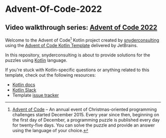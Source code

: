 # Advent-Of-Code-2022

## Video walkthrough series: [Advent of Code 2022](https://youtube.com/playlist?list=PL3LpcHjwiNEc0lYjDhcbwTv9uiQMT_wV8) 

Welcome to the Advent of Code[^aoc] Kotlin project created by [snyderconsulting][github] using the [Advent of Code Kotlin Template][template] delivered by JetBrains.

In this repository, snyderconsulting is about to provide solutions for the puzzles using [Kotlin][kotlin] language.

If you're stuck with Kotlin-specific questions or anything related to this template, check out the following resources:

- [Kotlin docs][docs]
- [Kotlin Slack][slack]
- Template [issue tracker][issues]


[^aoc]:
    [Advent of Code][aoc] – An annual event of Christmas-oriented programming challenges started December 2015.
    Every year since then, beginning on the first day of December, a programming puzzle is published every day for twenty-five days.
    You can solve the puzzle and provide an answer using the language of your choice.

[aoc]: https://adventofcode.com
[docs]: https://kotlinlang.org/docs/home.html
[github]: https://github.com/snyderconsulting
[issues]: https://github.com/kotlin-hands-on/advent-of-code-kotlin-template/issues
[kotlin]: https://kotlinlang.org
[slack]: https://surveys.jetbrains.com/s3/kotlin-slack-sign-up
[template]: https://github.com/kotlin-hands-on/advent-of-code-kotlin-template
